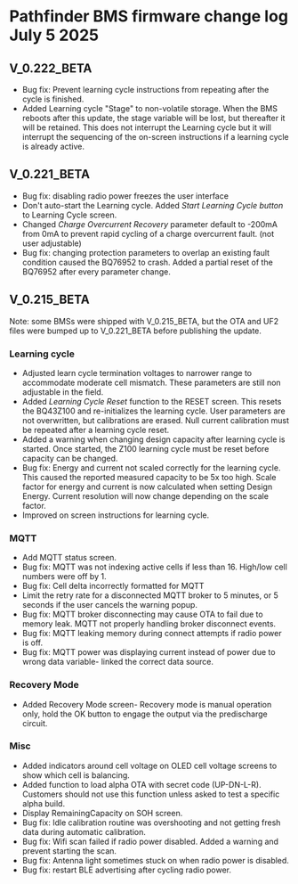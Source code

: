 # Pathfinder BMS firmware change log July 5 2025

## V_0.222_BETA
 - Bug fix: Prevent learning cycle instructions from repeating after the cycle is finished.
 - Added Learning cycle "Stage" to non-volatile storage. When the BMS reboots after this update, the stage variable will be lost, but thereafter it will be retained. This does not interrupt the Learning cycle but it will interrupt the sequencing of the on-screen instructions if a learning cycle is already active.

## V_0.221_BETA
 - Bug fix: disabling radio power freezes the user interface
 - Don't auto-start the Learning cycle. Added _Start Learning Cycle button_ to Learning Cycle screen.
 - Changed _Charge Overcurrent Recovery_ parameter default to -200mA from 0mA to prevent rapid cycling of a charge overcurrent fault. (not user adjustable)
 - Bug fix: changing protection parameters to overlap an existing fault condition caused the BQ76952 to crash. Added a partial reset of the BQ76952 after every parameter change.


## V_0.215_BETA
Note: some BMSs were shipped with V_0.215_BETA, but the OTA and UF2 files were bumped up to V_0.221_BETA before publishing the update.
### Learning cycle 
- Adjusted learn cycle termination voltages to narrower range to accommodate moderate cell mismatch. These parameters are still non adjustable in the field.    
- Added _Learning Cycle Reset_ function to the RESET screen. This resets the BQ43Z100 and re-initializes the learning cycle. User parameters are not overwritten, but calibrations are erased. Null current calibration must be repeated after a learning cycle reset.   
- Added a warning when changing design capacity after learning cycle is started. Once started, the Z100 learning cycle must be reset before capacity can be changed. 
- Bug fix: Energy and current not scaled correctly for the learning cycle. This caused the reported measured capacity to be 5x too high. Scale factor for energy and current is now calculated when setting Design Energy. Current resolution will now change depending on the scale factor.    
- Improved on screen instructions for learning cycle.

### MQTT
 - Add MQTT status screen.
 - Bug fix: MQTT was not indexing active cells if less than 16. High/low cell numbers were off by 1.
 - Bug fix: Cell delta incorrectly formatted for MQTT
 - Limit the retry rate for a disconnected MQTT broker to 5 minutes, or 5 seconds if the user cancels the warning popup.
 - Bug fix: MQTT broker disconnecting may cause OTA to fail due to memory leak. MQTT not properly handling broker disconnect events.
 - Bug fix: MQTT leaking memory during connect attempts if radio power is off.
 - Bug fix: MQTT power was displaying current instead of power due to wrong data variable- linked the correct data source.

### Recovery Mode
- Added Recovery Mode screen- Recovery mode is manual operation only, hold the OK button to engage the output via the predischarge circuit.

### Misc
- Added indicators around cell voltage on OLED cell voltage screens to show which cell is balancing.    
- Added function to load alpha OTA with secret code (UP-DN-L-R). Customers should not use this function unless asked to test a specific alpha build.     
- Display RemainingCapacity on SOH screen.      
- Bug fix: Idle calibration routine was overshooting and not getting fresh data during automatic calibration.     
- Bug fix: Wifi scan failed if radio power disabled. Added a warning and prevent starting the scan.    
- Bug fix: Antenna light sometimes stuck on when radio power is disabled.   
- Bug fix: restart BLE advertising after cycling radio power.

